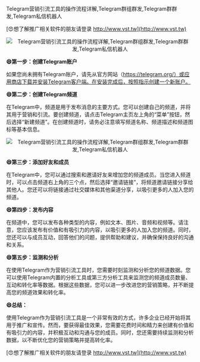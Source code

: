 Telegram营销引流工具的操作流程详解,Telegram群组群发,Telegram群群发,Telegram私信机器人

[😍想了解推广相关软件的朋友请登录 http://www.vst.tw](http://www.vst.tw)

 <center><img src="https://vst.tw/MP4/tuiguang/png/5.png" alt="Telegram营销引流工具的操作流程详解,Telegram群组群发,Telegram群群发,Telegram私信机器人"></center>

**😄第一步：创建Telegram账户**

如果您尚未拥有Telegram账户，请先从官方网站（https://telegram.org/）或应用商店下载并安装Telegram客户端。在安装完成后，按照指示创建一个新账户。

**😄第二步：创建Telegram频道**

在Telegram中，频道是用于发布消息的主要方式。您可以创建自己的频道，并将其用于营销和引流。要创建频道，请点击Telegram主页左上角的“菜单”按钮，然后选择“新建频道”。在创建频道时，请务必注意填写频道名称、频道描述和频道图标等基本信息。

 <center><img src="https://vst.tw/MP4/tuiguang/png/8.png" alt="Telegram营销引流工具的操作流程详解,Telegram群组群发,Telegram群群发,Telegram私信机器人"></center>

**😄第三步：添加好友和成员**

在Telegram中，您可以通过搜索和邀请好友来增加您的频道成员。当您进入频道时，可以点击频道右上角的三个点，然后选择“邀请链接”，将频道邀请链接分享给其他人。您还可以将链接通过社交媒体和其他渠道分享，以吸引更多的人加入您的频道。

**😄第四步：发布内容**

在频道中，您可以发布各种类型的内容，例如文本、图片、音频和视频等。请注意，您应该发布有价值和有吸引力的内容，以吸引更多的人加入您的频道。同时，您还可以与成员互动，回答他们的问题，提供帮助和建议，并确保保持良好的沟通和关系。

**😄第五步：监测和分析**

在使用Telegram作为营销引流工具时，您需要时刻监测和分析您的频道数据。您可以使用Telegram内置的分析工具或第三方分析工具来监测您的频道成员数量、互动和转化率等数据。根据这些数据，您可以进一步改进您的营销策略，并不断提高您的频道效果和转化率。

**😄总结：**

使用Telegram作为营销引流工具是一个非常有效的方式，许多企业已经开始将其用于推广和宣传。然而，要获得最佳效果，您需要花费时间和精力来创建有价值和有吸引力的内容，并积极互动和沟通与您的成员。同时，您还需要持续监测和分析数据，以不断优化您的营销策略并提高转化率。

[😍想了解推广相关软件的朋友请登录 http://www.vst.tw](http://www.vst.tw)



